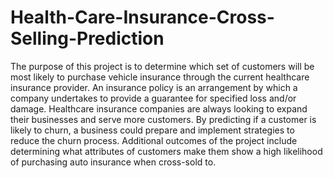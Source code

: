 # Health-Care-Insurance-Cross-Selling-Prediction

The purpose of this project is to determine which set of customers will be most likely to purchase vehicle insurance through the current healthcare insurance provider.
An insurance policy is an arrangement by which a company undertakes to provide a guarantee for specified loss and/or damage. Healthcare insurance companies are always looking to expand their businesses and serve more customers.
By predicting if a customer is likely to churn, a business could prepare and implement strategies to reduce the churn process.
Additional outcomes of the project include determining what attributes of customers make them show a high likelihood of purchasing auto insurance when cross-sold to.
